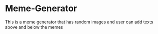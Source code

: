 # Meme-Generator
This is a meme generator that has random images and user can add texts above and below the memes

